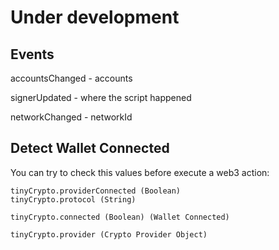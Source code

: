 # Under development

## Events

accountsChanged - accounts

signerUpdated - where the script happened

networkChanged - networkId

## Detect Wallet Connected
You can try to check this values before execute a web3 action:

```
tinyCrypto.providerConnected (Boolean)
tinyCrypto.protocol (String)

tinyCrypto.connected (Boolean) (Wallet Connected)

tinyCrypto.provider (Crypto Provider Object)